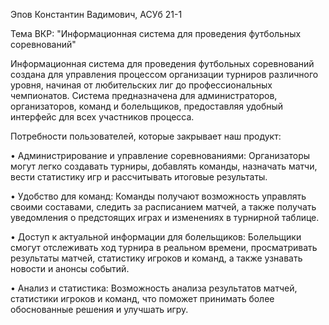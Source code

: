 Эпов Константин Вадимович, АСУб 21-1 

Тема ВКР: "Информационная система для проведения футбольных соревнований"

Информационная система для проведения футбольных соревнований создана для управления процессом организации турниров различного уровня, начиная от любительских лиг до профессиональных чемпионатов. Система предназначена для администраторов, организаторов, команд и болельщиков, предоставляя удобный интерфейс для всех участников процесса.

Потребности пользователей, которые закрывает наш продукт:

•	Администрирование и управление соревнованиями: Организаторы могут легко создавать турниры, добавлять команды, назначать матчи, вести статистику игр и рассчитывать итоговые результаты.

•	Удобство для команд: Команды получают возможность управлять своими составами, следить за расписанием матчей, а также получать уведомления о предстоящих играх и изменениях в турнирной таблице.

•	Доступ к актуальной информации для болельщиков: Болельщики смогут отслеживать ход турнира в реальном времени, просматривать результаты матчей, статистику игроков и команд, а также узнавать новости и анонсы событий.

•	Анализ и статистика: Возможность анализа результатов матчей, статистики игроков и команд, что поможет принимать более обоснованные решения и улучшать игру.


